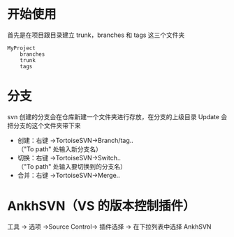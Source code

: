 # 开始使用

首先是在项目跟目录建立 trunk，branches 和 tags 这三个文件夹

    MyProject
        branches
        trunk
        tags

# 分支

svn 创建的分支会在仓库新建一个文件夹进行存放，在分支的上级目录 Update 会把分支的这个文件夹带下来

-   创建：右键 ->TortoiseSVN->Branch/tag..\
    （"To path" 处输入新分支名）
-   切换：右键 ->TortoiseSVN->Switch..\
    （"To path" 处输入要切换到的分支名）
-   合并：右键 ->TortoiseSVN->Merge..  

# AnkhSVN（VS 的版本控制插件）

工具 -> 选项 ->Source Control-> 插件选择 -> 在下拉列表中选择 AnkhSVN
